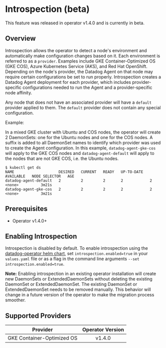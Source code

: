 # Introspection (beta)

This feature was released in operator v1.4.0 and is currently in beta.

## Overview

Introspection allows the operator to detect a node's environment and automatically make configuration changes based on it. Each environment is referred to as a `provider`. Examples include GKE Container-Optimized OS (GKE COS), Azure Kubernetes Service (AKS), and Red Hat OpenShift. Depending on the node's provider, the Datadog Agent on that node may require certain configurations be set to run properly. Introspection creates a Datadog Agent deployment for each provider, which includes provider-specific configurations needed to run the Agent and a provider-specific node affinity.

Any node that does not have an associated provider will have a `default` provider applied to them. The `default` provider does not contain any special configuration.

Example:

In a mixed GKE cluster with Ubuntu and COS nodes, the operator will create 2 DaemonSets: one for the Ubuntu nodes and one for the COS nodes. A suffix is added to all DaemonSet names to identify which provider was used to create the Agent configuration. In this example, `datadog-agent-gke-cos` will apply to the GKE COS nodes and `datadog-agent-default` will apply to the nodes that are not GKE COS, i.e. the Ubuntu nodes.

```console
$ kubectl get ds
NAME                    DESIRED   CURRENT   READY   UP-TO-DATE   AVAILABLE   NODE SELECTOR   AGE
datadog-agent-default   2         2         2       2            2           <none>          3m21s
datadog-agent-gke-cos   2         2         2       2            2           <none>          3m21s
```

## Prerequisites

* Operator v1.4.0+

## Enabling Introspection

Introspection is disabled by default. To enable introspection using the [datadog-operator helm chart](https://github.com/DataDog/helm-charts/tree/main/charts/datadog-operator), set `introspection.enabled=true` in your `values.yaml` file or as a flag in the command line arguments `--set introspection.enabled=true`.

**Note:** Enabling introspection in an existing operator installation will create new DaemonSets or ExtendedDaemonSets without deleting the existing DaemonSet or ExtendedDaemonSet. The existing DaemonSet or ExtendedDaemonSet needs to be removed manually. This behavior will change in a future version of the operator to make the migration process smoother.

## Supported Providers

| Provider | Operator Version |
| -------- | :--------------: |
| GKE Container-Optimized OS | v1.4.0 |
